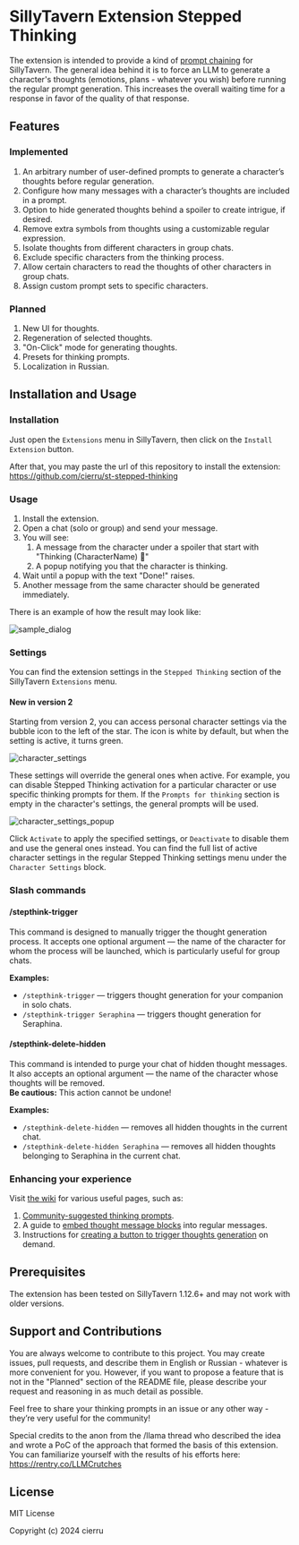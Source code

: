 # SillyTavern Extension Stepped Thinking

The extension is intended to provide a kind
of [prompt chaining](https://www.promptingguide.ai/techniques/prompt_chaining) for SillyTavern. The general idea behind
it is to force an LLM to generate a character's thoughts (emotions, plans - whatever you wish) before running the
regular
prompt generation. This increases the overall waiting time for a response in favor of the quality of that response.

## Features

### Implemented

1. An arbitrary number of user-defined prompts to generate a character’s thoughts before regular generation.
2. Configure how many messages with a character’s thoughts are included in a prompt.
3. Option to hide generated thoughts behind a spoiler to create intrigue, if desired.
4. Remove extra symbols from thoughts using a customizable regular expression.
5. Isolate thoughts from different characters in group chats.
6. Exclude specific characters from the thinking process.
7. Allow certain characters to read the thoughts of other characters in group chats.
8. Assign custom prompt sets to specific characters.

### Planned

1. New UI for thoughts.
2. Regeneration of selected thoughts.
3. "On-Click" mode for generating thoughts.
4. Presets for thinking prompts.
5. Localization in Russian.

## Installation and Usage

### Installation

Just open the `Extensions` menu in SillyTavern, then click on the `Install Extension` button.

After that, you may paste the url of this repository to install the
extension: https://github.com/cierru/st-stepped-thinking

### Usage

1. Install the extension.
2. Open a chat (solo or group) and send your message.
3. You will see:
    1. A message from the character under a spoiler that start with "Thinking (CharacterName) 💭"
    2. A popup notifying you that the character is thinking.
4. Wait until a popup with the text "Done!" raises.
5. Another message from the same character should be generated immediately.

There is an example of how the result may look like:

![sample_dialog](https://github.com/user-attachments/assets/eafe50ce-6904-40e8-aecf-f321cdaabdea)

### Settings

You can find the extension settings in the `Stepped Thinking` section of the SillyTavern `Extensions` menu.

#### New in version 2

Starting from version 2, you can access personal character settings via the bubble icon to the left of the star. The
icon is white by default, but when the setting is active, it turns green.

![character_settings](https://github.com/user-attachments/assets/f6839807-733d-4abe-91f7-c28cbf336716)

These settings will override the general ones when active. For example, you can disable Stepped Thinking activation for
a particular character or use specific thinking prompts for them. If the `Prompts for thinking` section is empty in the
character's settings, the general prompts will be used.

![character_settings_popup](https://github.com/user-attachments/assets/133a8f71-4f7c-41ce-b23a-4a06150d1f8a)

Click `Activate` to apply the specified settings, or `Deactivate` to disable them and use the general ones instead. You
can find the full list of active character settings in the regular Stepped Thinking settings menu under the `Character
Settings` block.

### Slash commands

#### /stepthink-trigger

This command is designed to manually trigger the thought generation process. It accepts one optional argument — the name of the character for whom the process will be launched, which is particularly useful for group chats.

**Examples:**
- `/stepthink-trigger` — triggers thought generation for your companion in solo chats.
- `/stepthink-trigger Seraphina` — triggers thought generation for Seraphina.

#### /stepthink-delete-hidden

This command is intended to purge your chat of hidden thought messages. It also accepts an optional argument — the name of the character whose thoughts will be removed.  
**Be cautious:** This action cannot be undone!

**Examples:**
- `/stepthink-delete-hidden` — removes all hidden thoughts in the current chat.
- `/stepthink-delete-hidden Seraphina` — removes all hidden thoughts belonging to Seraphina in the current chat.

### Enhancing your experience

Visit [the wiki](https://github.com/cierru/st-stepped-thinking/wiki) for various useful pages, such as:

1. [Community-suggested thinking prompts](https://github.com/cierru/st-stepped-thinking/wiki/Prompts-for-thinking).
2. A guide to [embed thought message blocks](https://github.com/cierru/st-stepped-thinking/wiki/Embedding-blocks-with-thoughts-in-messages) into regular messages.
3. Instructions for [creating a button to trigger thoughts generation](https://github.com/cierru/st-stepped-thinking/wiki/Creating-a-button-to-generate-thoughts-on-demand) on demand.

## Prerequisites

The extension has been tested on SillyTavern 1.12.6+ and may not work with older versions.

## Support and Contributions

You are always welcome to contribute to this project. You may create issues, pull requests,
and describe them in English or Russian - whatever is more convenient for you. However, if you want to propose a feature
that is not in the "Planned"
section of the README file, please describe your request and reasoning in as much detail as possible.

Feel free to share your thinking prompts in an issue or any other way - they’re very useful for the community!

Special credits to the anon from the /llama thread who described the idea and wrote a PoC of the approach that formed
the basis of this extension. You can familiarize yourself with the results of his efforts
here: https://rentry.co/LLMCrutches

## License

MIT License

Copyright (c) 2024 cierru
